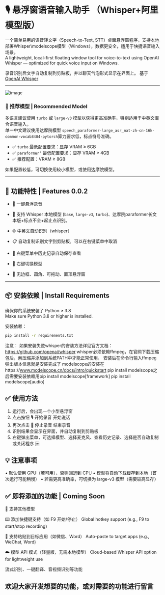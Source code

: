 # 🎙️ 悬浮窗语音输入助手 （Whisper+阿里模型版）

一个简单易用的语音转文字（Speech-to-Text, STT）桌面悬浮窗程序，支持本地部署Whisper\modelscope模型（Windows），数据更安全，适用于快捷语音输入场景。  
A lightweight, local-first floating window tool for voice-to-text using OpenAI Whisper — optimized for quick voice input on Windows.

录音识别后文字自动复制到剪贴板，并以聊天气泡形式显示在界面上。  基于 [OpenAI Whisper](https://github.com/openai/whisper)

---
![image](https://github.com/user-attachments/assets/bc7f3880-6049-45d0-8825-d830f2c52513)

### 🚀 推荐模型 | Recommended Model

多语言建议使用 `turbo` 或 `large-v3` 模型以获得更高准确率，特别适用于中英文混合语音输入。  
单一中文建议使用达摩院模型 `speech_paraformer-large_asr_nat-zh-cn-16k-common-vocab8404-pytorch`算力要求低，标点符号准确。
- ✅ `turbo` 最低配置要求：显存 VRAM ≥ 6GB  
- ✅ `paraformer‘` 最低配置要求：显存 VRAM ≥ 4GB
- ✅ 推荐配置：VRAM ≥ 8GB  

如果配置较低，可切换使用较小模型，或使用达摩院模型。  

---

## 🎯 功能特性 | Features 0.0.2


- 🎤 一键悬浮录音  

- 🧠 支持 Whisper 本地模型 (`base`, `large-v3`, `turbo`)、达摩院paraformer长文本版+标点不全+起止点识别。  

- 🌐 中英文自动识别（whisper）  

- 📋 自动复制识别文字到剪贴板，可以在右键菜单中取消  

- 💬 右键菜单中历史记录自动保存查看  

- 🧩 右键切换模型  

- 🌈 无边框、圆角、可拖动、置顶悬浮窗  

---

## 📦 安装依赖 | Install Requirements

确保你的系统安装了 Python ≥ 3.8  
Make sure Python 3.8 or higher is installed.

安装依赖：

```bash
pip install -r requirements.txt
```
注意：
如果安装失败whisper的安装方法详见官方文档：https://github.com/openai/whisper
whisper必须依赖ffmpeg，在官网下载压缩包后，解压缩并添加到系统PATH中才能正常使用，
安装后在命令行输入ffmpeg弹出版本信息就是安装完成了
modelscope的安装在https://www.modelscope.cn/docs/intro/quickstart
pip install modelscope之后需要安装依赖用pip install modelscope[framework]
pip install modelscope[audio]
## ✅ 使用方法

1. 运行后，会出现一个小型悬浮窗
2. 点击按钮 🎙️ 开始录音 开始说话
3. 再次点击 🛑 停止录音 结束录音
4. 识别结果会显示在界面，并自动复制到剪贴板
5. 右键弹出菜单，可选择模型、选择麦克风、查看历史记录、选择是否自动复制或关闭程序
￼
## 💡 注意事项
• 默认使用 GPU（若可用），否则回退到 CPU
• 模型将自动下载缓存到本地（首次运行可能稍慢）
• 若需更高准确率，可切换为 large-v3 模型（需要较高显存）

## ✅ 即将添加的功能 | Coming Soon
🧠 支持其他模型

⌨️ 添加快捷键支持（如 F9 开始/停止）
Global hotkey support (e.g., F9 to start/stop recording)

📌 支持粘贴到目标应用（如微信、Word）
Auto-paste to target apps (e.g., WeChat, Word)


☁️ 模型 API 模式（轻量版，无需本地模型）
Cloud-based Whisper API option for lightweight use

流式识别、一键翻译、音视频识别等功能
## 欢迎大家开发想要的功能，或对需要的功能进行留言
